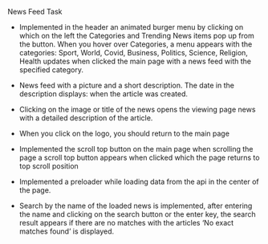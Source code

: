 News Feed Task

- Implemented in the header an animated burger menu by clicking on which on the left
the Categories and Trending News items pop up from the button.
When you hover over Categories, a menu appears with the categories: Sport, World, Covid,
Business, Politics, Science, Religion, Health updates when clicked
the main page with a news feed with the specified category.

- News feed with a picture and a short description. The date in the description
displays: when the article was created.

- Clicking on the image or title of the news opens the viewing page
news with a detailed description of the article.

- When you click on the logo, you should return to the main page

- Implemented the scroll top button on the main page when scrolling the page
a scroll top button appears when clicked which the page returns to
top scroll position

- Implemented a preloader while loading data from the api in the center of the page.

- Search by the name of the loaded news is implemented, after entering the name and
clicking on the search button or the enter key, the search result appears if there are no matches with the articles
‘No exact matches found’ is displayed.

